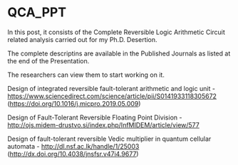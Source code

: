 # QCA_PPT

In this post, it consists of the Complete Reversible Logic Arithmetic Circuit related analysis carried out for my Ph.D. Desertion.

The complete descriptins are available in the Published Journals as listed at the end of the Presentation.

The researchers can view them to start working on it.


Design of integrated reversible fault-tolerant arithmetic and logic unit - https://www.sciencedirect.com/science/article/pii/S0141933118305672 (https://doi.org/10.1016/j.micpro.2019.05.009)

Design of Fault-Tolerant Reversible Floating Point Division - http://ojs.midem-drustvo.si/index.php/InfMIDEM/article/view/577

Design of fault-tolerant reversible Vedic multiplier in quantum cellular automata - http://dl.nsf.ac.lk/handle/1/25003 (http://dx.doi.org/10.4038/jnsfsr.v47i4.9677)
